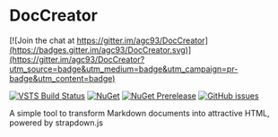 # DocCreator

[![Join the chat at https://gitter.im/agc93/DocCreator](https://badges.gitter.im/agc93/DocCreator.svg)](https://gitter.im/agc93/DocCreator?utm_source=badge&utm_medium=badge&utm_campaign=pr-badge&utm_content=badge)


[![VSTS Build Status][vsts-badge]](#)
[![NuGet][nuget-v-badge]](https://www.nuget.org/packages/DocCreator/)
[![NuGet Prerelease][nuget-pre-badge]](https://www.nuget.org/packages/DocCreator/)
[![GitHub issues][github-issues]](https://github.com/agc93/DocCreator/issues)

A simple tool to transform Markdown documents into attractive HTML, powered by strapdown.js

[vsts-badge]: https://vs01.visualstudio.com/DefaultCollection/_apis/public/build/definitions/09d675bd-0b92-45dc-8a6c-f8c4976b4ef0/11/badge
[nuget-v-badge]: https://img.shields.io/nuget/v/DocCreator.svg?maxAge=3600?style=flat-square
[nuget-pre-badge]: https://img.shields.io/nuget/vpre/DocCreator.svg?maxAge=3600?style=flat-square?label=prerelease
[github-issues]: https://img.shields.io/github/issues/agc93/DocCreator.svg?maxAge=3600?style=flat-square
